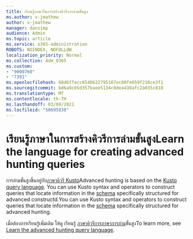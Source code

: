 ```yaml
---
title: เรียนรู้ภาษาในการสร้างคิวรีการล่ามขั้นสูง
ms.author: v-jmathew
author: v-jmathew
manager: dansimp
audience: Admin
ms.topic: article
ms.service: o365-administration
ROBOTS: NOINDEX, NOFOLLOW
localization_priority: Normal
ms.collection: Adm_O365
ms.custom:
- "9000760"
- "7391"
ms.openlocfilehash: 68d6ffecc8540622795107ec00fe659f210ce3f1
ms.sourcegitcommit: bd6a9cb5d357baee5134c0dea430afc2a035c810
ms.translationtype: MT
ms.contentlocale: th-TH
ms.lasthandoff: 03/09/2021
ms.locfileid: "50695838"
---
```

# <a name="learn-the-language-for-creating-advanced-hunting-queries"></a><span data-ttu-id="3b769-102">เรียนรู้ภาษาในการสร้างคิวรีการล่ามขั้นสูง</span><span class="sxs-lookup"><span data-stu-id="3b769-102">Learn the language for creating advanced hunting queries</span></span>

<span data-ttu-id="3b769-103">การล่ามขั้นสูงขึ้นอยู่กับ[ภาษาคิวรี Kusto](https://go.microsoft.com/fwlink/?linkid=2144620)</span><span class="sxs-lookup"><span data-stu-id="3b769-103">Advanced hunting is based on the [Kusto query language](https://go.microsoft.com/fwlink/?linkid=2144620).</span></span> <span data-ttu-id="3b769-104">You can use Kusto syntax and operators to construct queries that locate information in the [schema](https://go.microsoft.com/fwlink/?linkid=2144621) specifically structured for advanced constructd.</span><span class="sxs-lookup"><span data-stu-id="3b769-104">You can use Kusto syntax and operators to construct queries that locate information in the [schema](https://go.microsoft.com/fwlink/?linkid=2144621) specifically structured for advanced hunting.</span></span>

<span data-ttu-id="3b769-105">เมื่อต้องการเรียนรู้เพิ่มเติม ให้ดู เรียนรู้ [ภาษาคิวรีการภาษาการล่าม](https://go.microsoft.com/fwlink/?linkid=2144518)ขั้นสูง</span><span class="sxs-lookup"><span data-stu-id="3b769-105">To learn more, see [Learn the advanced hunting query language](https://go.microsoft.com/fwlink/?linkid=2144518).</span></span>
